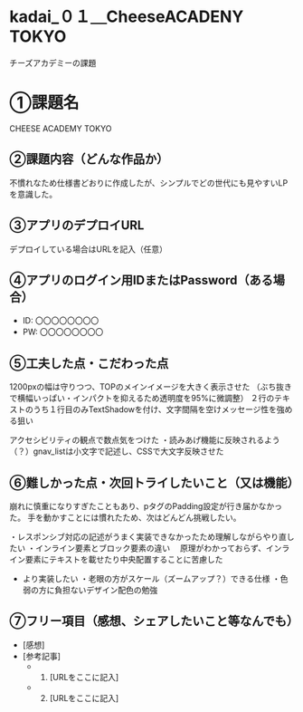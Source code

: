 # kadai_０１＿CheeseACADENY TOKYO
チーズアカデミーの課題

# ①課題名
  CHEESE ACADEMY TOKYO

## ②課題内容（どんな作品か）
 不慣れなため仕様書どおりに作成したが、シンプルでどの世代にも見やすいLPを意識した。

## ③アプリのデプロイURL
デプロイしている場合はURLを記入（任意）

## ④アプリのログイン用IDまたはPassword（ある場合）
- ID: 〇〇〇〇〇〇〇〇
- PW: 〇〇〇〇〇〇〇〇

## ⑤工夫した点・こだわった点
1200pxの幅は守りつつ、TOPのメインイメージを大きく表示させた
（ぶち抜きで横幅いっぱい・インパクトを抑えるため透明度を95%に微調整）
２行のテキストのうち１行目のみTextShadowを付け、文字間隔を空けメッセージ性を強める狙い

アクセシビリティの観点で数点気をつけた
・読みあげ機能に反映されるよう（？）gnav_listは小文字で記述し、CSSで大文字反映させた


## ⑥難しかった点・次回トライしたいこと（又は機能）
崩れに慎重になりすぎたこともあり、pタグのPadding設定が行き届かなかった。
手を動かすことには慣れたため、次はどんどん挑戦したい。

・レスポンシブ対応の記述がうまく実装できなかったため理解しながらやり直したい
・インライン要素とブロック要素の違い
　原理がわかっておらず、インライン要素にテキストを載せたり中央配置することに苦慮した
- より実装したい
・老眼の方がスケール（ズームアップ？）できる仕様
・色弱の方に負担ないデザイン配色の勉強

## ⑦フリー項目（感想、シェアしたいこと等なんでも）
- [感想]
- [参考記事]
  - 1. [URLをここに記入]
  - 2. [URLをここに記入]

